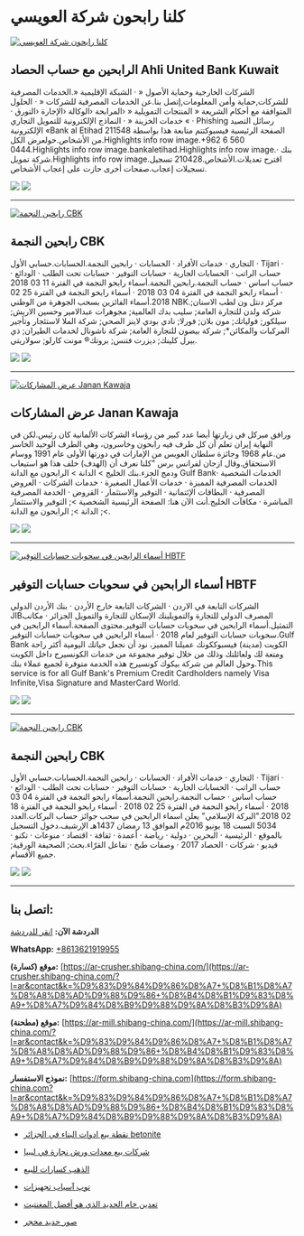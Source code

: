 # كلنا رابحون شركة العويسي

<a href="https://swt.shibang-china.com/?l=ar&img&k=%D9%83%D9%84%D9%86%D8%A7+%D8%B1%D8%A7%D8%A8%D8%AD%D9%88%D9%86+%D8%B4%D8%B1%D9%83%D8%A9+%D8%A7%D9%84%D8%B9%D9%88%D9%8A%D8%B3%D9%8A" target="_blank">![كلنا رابحون شركة العويسي](http://static.shibang-china.com/all-800x300/932.jpg)</a>

## الرابحين مع حساب الحصاد Ahli United Bank Kuwait
الشركات الخارجية وحماية الأصول « &middot; الشبكة الإقليمية «.الخدمات المصرفية للشركات,حماية وأمن المعلومات,إتصل بنا.عن الخدمات المصرفية للشركات « &middot; الحلول المتوافقة مع أحكام الشريعة « المنتجات التمويلية « ‹المرابحة ‹الوكالة ‹الإجارة ‹التورق &middot; خدمات الخزينة « &middot; النماذج الإلكترونية للتمويل التجاري « &middot; Phishing رسائل التصيد الإلكترونية «Bank al Etihad الصفحة الرئيسية فيسبوكتتم متابعة هذا بواسطة 211548 من الأشخاص.حولعرض الكل.Highlights info row image.+962 6 560 0444.Highlights info row image.bankaletihad.Highlights info row image.بنك · شركة تمويل.Highlights info row image.اقترح تعديلات.الأشخاص.210428 تسجيل تسجيلات إعجاب.صفحات أخرى حازت على إعجاب الأشخاص.


<a href="https://whatsapp.shibangsoft.com/WhatsApp.php" target="_blank" title="WhatsApp">![](http://static.shibang-china.com/icon/whatsapp.png)</a> <a href="https://swt.shibang-china.com/?l=ar&icon&k=%D9%83%D9%84%D9%86%D8%A7+%D8%B1%D8%A7%D8%A8%D8%AD%D9%88%D9%86+%D8%B4%D8%B1%D9%83%D8%A9+%D8%A7%D9%84%D8%B9%D9%88%D9%8A%D8%B3%D9%8A" target="_blank">![](http://static.shibang-china.com/icon/chat-ar.png)</a>

---

<a href="https://swt.shibang-china.com/?l=ar&img&k=%D9%83%D9%84%D9%86%D8%A7+%D8%B1%D8%A7%D8%A8%D8%AD%D9%88%D9%86+%D8%B4%D8%B1%D9%83%D8%A9+%D8%A7%D9%84%D8%B9%D9%88%D9%8A%D8%B3%D9%8A" target="_blank">![رابحين النجمة CBK](http://static.shibang-china.com/all-800x300/999.jpg)</a>

## رابحين النجمة CBK
التجاري &middot; خدمات الأفراد &middot; الحسابات &middot; رابحين النجمة.الحسابات.حسابي الأول &middot; Tijari &middot; حساب الراتب &middot; الحسابات الجارية &middot; حسابات التوفير &middot; حسابات تحت الطلب &middot; الودائع &middot; حساب اساس &middot; حساب النجمة.رابحين النجمة.أسماء رابحو النجمة في الفترة 11 03 2018 &middot; أسماء رابحو النجمة في الفترة 04 03 2018 &middot; أسماء رابحو النجمة في الفترة 25 02 2018.أسماء الفائزين بسحب الجوهرة من الوطني NBK.مركز دنتل ون لطب الاسنان; شركة ولدن للتجارة العامة; سليب بدك العالمية; مجوهرات عبدالامير وحسين الاربش; سيلكور; فولياتك; مون بلان; فورلا; نادي بودي لاينز الصحي; شركة الملا لاستئجار وتأجير المركبات والمكائن*; شركة بيضون للتجارة العامة; شركة ناشونال لخدمات الطيران; ذي بيرل كلينك; ديزرت فتنس; بروتك® مونت كارلو; سولاريتي.


<a href="https://whatsapp.shibangsoft.com/WhatsApp.php" target="_blank" title="WhatsApp">![](http://static.shibang-china.com/icon/whatsapp.png)</a> <a href="https://swt.shibang-china.com/?l=ar&icon&k=%D9%83%D9%84%D9%86%D8%A7+%D8%B1%D8%A7%D8%A8%D8%AD%D9%88%D9%86+%D8%B4%D8%B1%D9%83%D8%A9+%D8%A7%D9%84%D8%B9%D9%88%D9%8A%D8%B3%D9%8A" target="_blank">![](http://static.shibang-china.com/icon/chat-ar.png)</a>

---

<a href="https://swt.shibang-china.com/?l=ar&img&k=%D9%83%D9%84%D9%86%D8%A7+%D8%B1%D8%A7%D8%A8%D8%AD%D9%88%D9%86+%D8%B4%D8%B1%D9%83%D8%A9+%D8%A7%D9%84%D8%B9%D9%88%D9%8A%D8%B3%D9%8A" target="_blank">![عرض المشاركات Janan Kawaja](http://static.shibang-china.com/all-800x300/649.jpg)</a>

## عرض المشاركات Janan Kawaja
ورافق ميركل في زيارتها أيضا عدد كبير من رؤساء الشركات الألمانية كان رئيس.لكن في النهاية إيران تعلم أن كل طرف فيه رابحون وخاسرون، وهي الطرف الوحيد الخاسر من.عام 1968 وجائزة سلطان العويس من الإمارات في دورتها الأولى عام 1991 ووسام الاستحقاق.وقال ازجان لفرانس برس &quot;كلنا نعرف أن (الهدف) خلف هذا هو استيعاب ودمج الجزء.بنك الخليج &gt; الدانة &gt; الرابحون مع الدانة Gulf Bankالخدمات الشخصية &middot; الخدمات المصرفية المميزة &middot; خدمات الأعمال الصغيرة &middot; خدمات الشركات &middot; العروض المصرفية &middot; البطاقات الإئتمانية &middot; التوفير والاستثمار &middot; القروض &middot; الخدمة المصرفية المباشرة &middot; مكافآت الخليج.أنت الآن هنا: الصفحة الرئيسية الشخصية &gt;; التوفير والاستثمار &gt;; الدانة &gt;; الرابحون مع الدانة.


<a href="https://whatsapp.shibangsoft.com/WhatsApp.php" target="_blank" title="WhatsApp">![](http://static.shibang-china.com/icon/whatsapp.png)</a> <a href="https://swt.shibang-china.com/?l=ar&icon&k=%D9%83%D9%84%D9%86%D8%A7+%D8%B1%D8%A7%D8%A8%D8%AD%D9%88%D9%86+%D8%B4%D8%B1%D9%83%D8%A9+%D8%A7%D9%84%D8%B9%D9%88%D9%8A%D8%B3%D9%8A" target="_blank">![](http://static.shibang-china.com/icon/chat-ar.png)</a>

---

<a href="https://swt.shibang-china.com/?l=ar&img&k=%D9%83%D9%84%D9%86%D8%A7+%D8%B1%D8%A7%D8%A8%D8%AD%D9%88%D9%86+%D8%B4%D8%B1%D9%83%D8%A9+%D8%A7%D9%84%D8%B9%D9%88%D9%8A%D8%B3%D9%8A" target="_blank">![أسماء الرابحين في سحوبات حسابات التوفير HBTF](http://static.shibang-china.com/all-800x300/490.jpg)</a>

## أسماء الرابحين في سحوبات حسابات التوفير HBTF
الشركات التابعة في الاردن &middot; الشركات التابعة خارج الأردن &middot; بنك الأردن الدولي JIBالمصرف الدولي للتجارة والتمويلبنك الإسكان للتجارة والتمويل الجزائر &middot; مكاتب التمثيل.أسماء الرابحين في سحوبات حسابات التوفير.محتوى الصفحة.أسماء الرابحين في سحوبات حسابات التوفير لعام 2018 &middot; أسماء الرابحين في سحوبات حسابات التوفير.Gulf Bank الكويت (مدينة) فيسبوككونك عميلنا المميز، نود أن نجعل حياتك اليومية أكثر راحة ومتعة لك ولعائلتك وذلك من خلال توفير مجموعة من خدمات الكونسيرج داخل الكويت وحول العالم من شركة بيكوك كونسيرج هذه الخدمة متوفرة لجميع عملاء بنك.This service is for all Gulf Bank&#39;s Premium Credit Cardholders namely Visa Infinite,Visa Signature and MasterCard World.


<a href="https://whatsapp.shibangsoft.com/WhatsApp.php" target="_blank" title="WhatsApp">![](http://static.shibang-china.com/icon/whatsapp.png)</a> <a href="https://swt.shibang-china.com/?l=ar&icon&k=%D9%83%D9%84%D9%86%D8%A7+%D8%B1%D8%A7%D8%A8%D8%AD%D9%88%D9%86+%D8%B4%D8%B1%D9%83%D8%A9+%D8%A7%D9%84%D8%B9%D9%88%D9%8A%D8%B3%D9%8A" target="_blank">![](http://static.shibang-china.com/icon/chat-ar.png)</a>

---

<a href="https://swt.shibang-china.com/?l=ar&img&k=%D9%83%D9%84%D9%86%D8%A7+%D8%B1%D8%A7%D8%A8%D8%AD%D9%88%D9%86+%D8%B4%D8%B1%D9%83%D8%A9+%D8%A7%D9%84%D8%B9%D9%88%D9%8A%D8%B3%D9%8A" target="_blank">![رابحين النجمة CBK](http://static.shibang-china.com/all-800x300/894.jpg)</a>

## رابحين النجمة CBK
التجاري &middot; خدمات الأفراد &middot; الحسابات &middot; رابحين النجمة.الحسابات.حسابي الأول &middot; Tijari &middot; حساب الراتب &middot; الحسابات الجارية &middot; حسابات التوفير &middot; حسابات تحت الطلب &middot; الودائع &middot; حساب اساس &middot; حساب النجمة.رابحين النجمة.أسماء رابحو النجمة في الفترة 04 03 2018 &middot; أسماء رابحو النجمة في الفترة 25 02 2018 &middot; أسماء رابحو النجمة في الفترة 18 02 2018.&quot;البركة الإسلامي&quot; يعلن اسماء الرابحين في سحب جوائز حساب البركات.العدد 5034 السبت 18 يونيو 2016م الموافق 13 رمضان 1437هـ الإرشيف.دخول التسجيل بالموقع &middot; الرئيسية &middot; البحرين &middot; دولية &middot; رياضة &middot; أعمدة &middot; ثقافة &middot; اقتصاد &middot; منوعات &middot; تكنو &middot; فيديو &middot; شركات &middot; الحصاد 2017 &middot; وصفات طبخ &middot; تفاعل القرّاء.بحث; الصحيفة الورقية; جميع الأقسام.


<a href="https://whatsapp.shibangsoft.com/WhatsApp.php" target="_blank" title="WhatsApp">![](http://static.shibang-china.com/icon/whatsapp.png)</a> <a href="https://swt.shibang-china.com/?l=ar&icon&k=%D9%83%D9%84%D9%86%D8%A7+%D8%B1%D8%A7%D8%A8%D8%AD%D9%88%D9%86+%D8%B4%D8%B1%D9%83%D8%A9+%D8%A7%D9%84%D8%B9%D9%88%D9%8A%D8%B3%D9%8A" target="_blank">![](http://static.shibang-china.com/icon/chat-ar.png)</a>

---
## اتصل بنا:

**الدردشة الآن:** [انقر للدردشة](https://swt.shibang-china.com?l=ar&contact&k=%D9%83%D9%84%D9%86%D8%A7+%D8%B1%D8%A7%D8%A8%D8%AD%D9%88%D9%86+%D8%B4%D8%B1%D9%83%D8%A9+%D8%A7%D9%84%D8%B9%D9%88%D9%8A%D8%B3%D9%8A)

**WhatsApp:**  [+8613621919955](https://whatsapp.shibangsoft.com/WhatsApp.php)

**موقع (كسارة):** [https://ar-crusher.shibang-china.com/](https://ar-crusher.shibang-china.com/?l=ar&contact&k=%D9%83%D9%84%D9%86%D8%A7+%D8%B1%D8%A7%D8%A8%D8%AD%D9%88%D9%86+%D8%B4%D8%B1%D9%83%D8%A9+%D8%A7%D9%84%D8%B9%D9%88%D9%8A%D8%B3%D9%8A)

**موقع (مطحنة):** [https://ar-mill.shibang-china.com/](https://ar-mill.shibang-china.com/?l=ar&contact&k=%D9%83%D9%84%D9%86%D8%A7+%D8%B1%D8%A7%D8%A8%D8%AD%D9%88%D9%86+%D8%B4%D8%B1%D9%83%D8%A9+%D8%A7%D9%84%D8%B9%D9%88%D9%8A%D8%B3%D9%8A)

**نموذج الاستفسار:** [https://form.shibang-china.com](https://form.shibang-china.com?l=ar&contact&k=%D9%83%D9%84%D9%86%D8%A7+%D8%B1%D8%A7%D8%A8%D8%AD%D9%88%D9%86+%D8%B4%D8%B1%D9%83%D8%A9+%D8%A7%D9%84%D8%B9%D9%88%D9%8A%D8%B3%D9%8A)

* [نقطة بيع ادوات البناء في الجزائر betonite](../20/%D9%86%D9%82%D8%B7%D8%A9%20%D8%A8%D9%8A%D8%B9%20%D8%A7%D8%AF%D9%88%D8%A7%D8%AA%20%D8%A7%D9%84%D8%A8%D9%86%D8%A7%D8%A1%20%D9%81%D9%8A%20%D8%A7%D9%84%D8%AC%D8%B2%D8%A7%D8%A6%D8%B1%20betonite.md)

* [شركات بيع معدات ورش نجارة في ليبيا](../19/%D8%B4%D8%B1%D9%83%D8%A7%D8%AA%20%D8%A8%D9%8A%D8%B9%20%D9%85%D8%B9%D8%AF%D8%A7%D8%AA%20%D9%88%D8%B1%D8%B4%20%D9%86%D8%AC%D8%A7%D8%B1%D8%A9%20%D9%81%D9%8A%20%D9%84%D9%8A%D8%A8%D9%8A%D8%A7.md)

* [الذهب كسارات للبيع](../17/%D8%A7%D9%84%D8%B0%D9%87%D8%A8%20%D9%83%D8%B3%D8%A7%D8%B1%D8%A7%D8%AA%20%D9%84%D9%84%D8%A8%D9%8A%D8%B9.md)

* [توپ آسیاب تجهیزات](../20/%D8%AA%D9%88%D9%BE%20%D8%A2%D8%B3%DB%8C%D8%A7%D8%A8%20%D8%AA%D8%AC%D9%87%DB%8C%D8%B2%D8%A7%D8%AA.md)

* [تعدين خام الحديد الذي هو أفضل المغنتيت](../18/%D8%AA%D8%B9%D8%AF%D9%8A%D9%86%20%D8%AE%D8%A7%D9%85%20%D8%A7%D9%84%D8%AD%D8%AF%D9%8A%D8%AF%20%D8%A7%D9%84%D8%B0%D9%8A%20%D9%87%D9%88%20%D8%A3%D9%81%D8%B6%D9%84%20%D8%A7%D9%84%D9%85%D8%BA%D9%86%D8%AA%D9%8A%D8%AA.md)

* [صور حديد محجر](../16/%D8%B5%D9%88%D8%B1%20%D8%AD%D8%AF%D9%8A%D8%AF%20%D9%85%D8%AD%D8%AC%D8%B1.md)